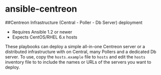 # ansible-centreon

##Centreon Infrastructure (Central - Poller - Db Server) deployment

- Requires Ansible 1.2 or newer
- Expects CentOS/RHEL 6.x hosts

These playbooks can deploy a simple all-in-one Centreon server or a distributed 
infrastructure with on Central, many Pollers and a dedicated Db server. To use, 
copy the `hosts.example` file to `hosts` and edit the `hosts` inventory file to
to include the names or URLs of the servers you want to deploy.
